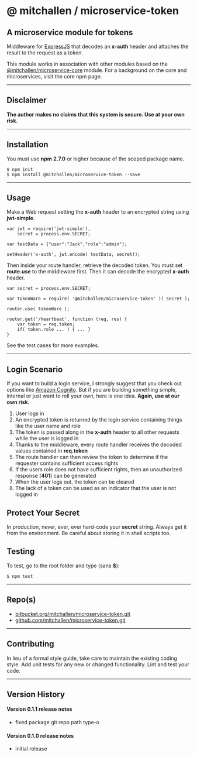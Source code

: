 @ mitchallen / microservice-token
==============================

A microservice module for tokens
----------------------------------------------------
Middleware for [ExpressJS](http://expressjs.com) that decodes an __x-auth__ header and attaches the result to the request as a token.

This module works in association with other modules based on the [@mitchallen/microservice-core](https://www.npmjs.com/package/@mitchallen/microservice-core) module. For a background on the core and microservices, visit the core npm page.

* * * 

## Disclaimer

__The author makes no claims that this system is secure. Use at your own risk.__

* * *

## Installation

You must use __npm__ __2.7.0__ or higher because of the scoped package name.

    $ npm init
    $ npm install @mitchallen/microservice-token --save
  
* * *

## Usage

Make a Web request setting the __x-auth__ header to an encrypted string using __jwt-simple__. 

	var jwt = require('jwt-simple'),
	    secret = process.env.SECRET;

	var testData = {"user":"Jack","role":"admin"};

	setHeader('x-auth', jwt.encode( testData, secret));
	
Then inside your route handler, retrieve the decoded token. You must set __route.use__ to the middleware first. Then it can decode the encrypted __x-auth__ header.

    var secret = process.env.SECRET;
    
    var tokenWare = require( '@mitchallen/microservice-token' )( secret );

    router.use( tokenWare );
    
    router.get('/heartbeat', function (req, res) { 
        var token = req.token;
        if( token.role ... ) { ... }
    }
    
See the test cases for more examples.
    
* * *

## Login Scenario

If you want to build a login service, I strongly suggest that you check out options like [Amazon Cognito](https://aws.amazon.com/cognito/).  But if you are building something simple, internal or just want to roll your own, here is one idea. __Again, use at our own risk.__

1. User logs in
2. An encrypted token is returned by the login service containing things like the user name and role
3. The token is passed along in the __x-auth__ header to all other requests while the user is logged in
4. Thanks to the middleware, every route handler receives the decoded values contained in __req.token__
5. The route handler can then review the token to determine if the requester contains sufficient access rights 
6. If the users role does not have sufficient rights, then an unauthorized response (__401__) can be generated
7. When the user logs out, the token can be cleared
8. The lack of a token can be used as an indicator that the user is not logged in

## Protect Your Secret

In production, never, ever, ever hard-code your __secret__ string. Always get it from the environment. Be careful about storing it in shell scripts too.

## Testing

To test, go to the root folder and type (sans __$__):

    $ npm test
   
* * *
 
## Repo(s)

* [bitbucket.org/mitchallen/microservice-token.git](https://bitbucket.org/mitchallen/microservice-token.git)
* [github.com/mitchallen/microservice-token.git](https://github.com/mitchallen/microservice-token.git)

* * *

## Contributing

In lieu of a formal style guide, take care to maintain the existing coding style.
Add unit tests for any new or changed functionality. Lint and test your code.

* * *

## Version History

#### Version 0.1.1 release notes

* fixed package git repo path type-o

#### Version 0.1.0 release notes

* initial release
